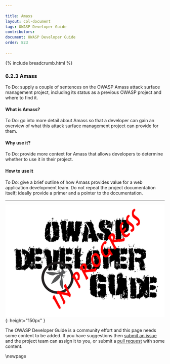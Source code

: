 ```yaml
---

title: Amass
layout: col-document
tags: OWASP Developer Guide
contributors:
document: OWASP Developer Guide
order: 823

---
```


{% include breadcrumb.html %}

### 6.2.3 Amass

To Do: supply a couple of sentences on the OWASP Amass attack surface management project,
including its status as a previous OWASP project and where to find it.

#### What is Amass?

To Do: go into more detail about Amass so that a developer
can gain an overview of what this attack surface management project can provide for them.

#### Why use it?

To Do: provide more context for Amass that allows developers to determine whether to use it in their project.

#### How to use it

To Do: give a brief outline of how Amass provides value for a web application development team.
Do not repeat the project documentation itself; ideally provide a primer and a pointer to the documentation.

----

![Developer Guide](../../assets/images/dg_wip.png "OWASP Developer Guide"){: height="150px" }

The OWASP Developer Guide is a community effort and this page needs some content to be added.
If you have suggestions then [submit an issue][issue080203] and the project team can assign it to you,
or submit a [pull request][pr] with some content.

[issue080203]: https://github.com/OWASP/www-project-developer-guide/issues/new?labels=enhancement&template=request.md&title=Update:%2008-verification/02-tools/03-amass
[pr]: https://github.com/OWASP/www-project-developer-guide/pulls

\newpage
